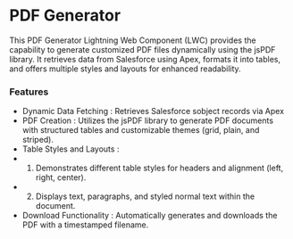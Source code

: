 # PDF Generator

This PDF Generator Lightning Web Component (LWC) provides the capability to generate customized PDF files dynamically using the jsPDF library. It retrieves data from Salesforce using Apex, formats it into tables, and offers multiple styles and layouts for enhanced readability.

### Features
- Dynamic Data Fetching : Retrieves Salesforce sobject records via Apex
- PDF Creation : Utilizes the jsPDF library to generate PDF documents with structured tables and customizable themes (grid, plain, and striped).
- Table Styles and Layouts :
-   1. Demonstrates different table styles for headers and alignment (left, right, center).
-   2. Displays text, paragraphs, and styled normal text within the document.
- Download Functionality : Automatically generates and downloads the PDF with a timestamped filename.
